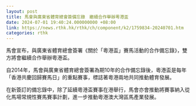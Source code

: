```yaml
---
layout: post
title: 馬會與廣東省體育總會簽備忘錄　繼續合作舉辦粵港盃
date: 2024-07-01 19:40:24.000000000 +08:00
link: https://news.rthk.hk/rthk/ch/component/k2/1759834-20240701.htm
categories: rthk
---
```


馬會宣布，與廣東省體育總會簽署《關於「粵港盃」賽馬活動的合作備忘錄》，雙方將會繼續合作舉辦粵港盃。
 
自2014年，馬會與廣東省體育總會簽署為期10年的合作備忘錄後，粵港盃是每年「香港共慶回歸賽馬日」的重點賽事，標誌著粵港兩地共同推動體育發展。
 
在新簽訂的備忘錄中，除了延續粵港盃賽事在港舉行，馬會亦會推動將賽事納入從化馬場常規性賽馬賽事計劃，進一步推動粵港澳大灣區馬產業發展。
